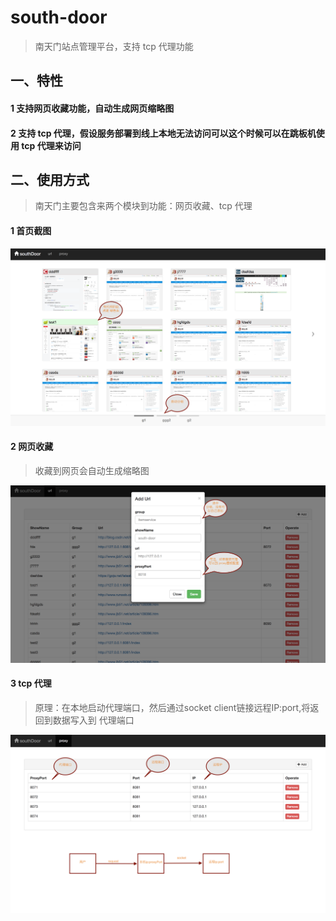 # south-door
> 南天门站点管理平台，支持 tcp 代理功能

## 一、特性

#### 1 支持网页收藏功能，自动生成网页缩略图
#### 2 支持 tcp 代理，假设服务部署到线上本地无法访问可以这个时候可以在跳板机使用 tcp 代理来访问

## 二、使用方式
> 南天门主要包含来两个模块到功能：网页收藏、tcp 代理

#### 1 首页截图
<img src="./docs/south-door.png"/>

#### 2 网页收藏
> 收藏到网页会自动生成缩略图
<img src="./docs/url.png"/>
 
#### 3 tcp 代理 
> 原理：在本地启动代理端口，然后通过socket client链接远程IP:port,将返回到数据写入到 代理端口
<img src="./docs/proxy.png"/>